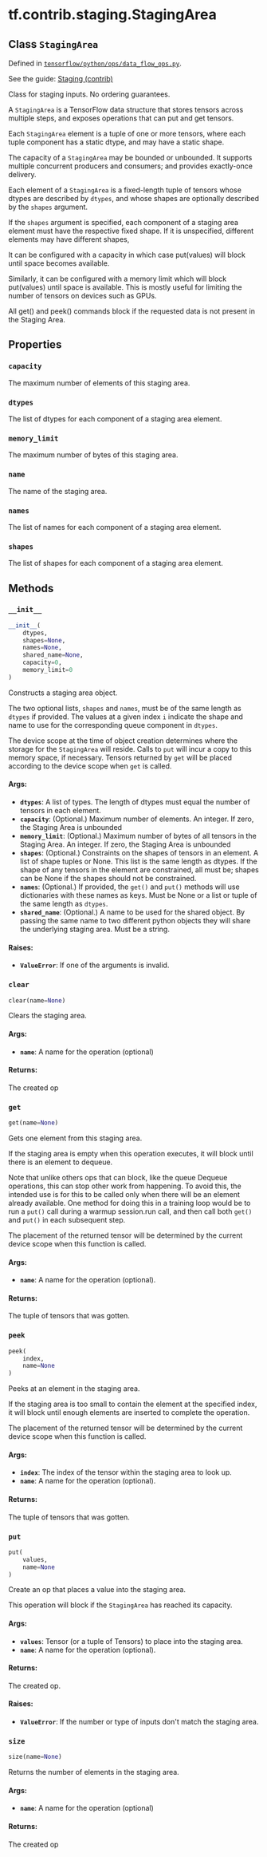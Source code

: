 <div itemscope itemtype="http://developers.google.com/ReferenceObject">
<meta itemprop="name" content="tf.contrib.staging.StagingArea" />
<meta itemprop="property" content="capacity"/>
<meta itemprop="property" content="dtypes"/>
<meta itemprop="property" content="memory_limit"/>
<meta itemprop="property" content="name"/>
<meta itemprop="property" content="names"/>
<meta itemprop="property" content="shapes"/>
<meta itemprop="property" content="__init__"/>
<meta itemprop="property" content="clear"/>
<meta itemprop="property" content="get"/>
<meta itemprop="property" content="peek"/>
<meta itemprop="property" content="put"/>
<meta itemprop="property" content="size"/>
</div>

# tf.contrib.staging.StagingArea

## Class `StagingArea`





Defined in [`tensorflow/python/ops/data_flow_ops.py`](https://www.tensorflow.org/code/tensorflow/python/ops/data_flow_ops.py).

See the guide: [Staging (contrib)](../../../../../api_guides/python/contrib.staging.md)

Class for staging inputs. No ordering guarantees.

A `StagingArea` is a TensorFlow data structure that stores tensors across
multiple steps, and exposes operations that can put and get tensors.

Each `StagingArea` element is a tuple of one or more tensors, where each
tuple component has a static dtype, and may have a static shape.

The capacity of a `StagingArea` may be bounded or unbounded.
It supports multiple concurrent producers and consumers; and
provides exactly-once delivery.

Each element of a `StagingArea` is a fixed-length tuple of tensors whose
dtypes are described by `dtypes`, and whose shapes are optionally described
by the `shapes` argument.

If the `shapes` argument is specified, each component of a staging area
element must have the respective fixed shape. If it is
unspecified, different elements may have different shapes,

It can be configured with a capacity in which case
put(values) will block until space becomes available.

Similarly, it can be configured with a memory limit which
will block put(values) until space is available.
This is mostly useful for limiting the number of tensors on
devices such as GPUs.

All get() and peek() commands block if the requested data
is not present in the Staging Area.

## Properties

<h3 id="capacity"><code>capacity</code></h3>

The maximum number of elements of this staging area.

<h3 id="dtypes"><code>dtypes</code></h3>

The list of dtypes for each component of a staging area element.

<h3 id="memory_limit"><code>memory_limit</code></h3>

The maximum number of bytes of this staging area.

<h3 id="name"><code>name</code></h3>

The name of the staging area.

<h3 id="names"><code>names</code></h3>

The list of names for each component of a staging area element.

<h3 id="shapes"><code>shapes</code></h3>

The list of shapes for each component of a staging area element.



## Methods

<h3 id="__init__"><code>__init__</code></h3>

``` python
__init__(
    dtypes,
    shapes=None,
    names=None,
    shared_name=None,
    capacity=0,
    memory_limit=0
)
```

Constructs a staging area object.

The two optional lists, `shapes` and `names`, must be of the same length
as `dtypes` if provided.  The values at a given index `i` indicate the
shape and name to use for the corresponding queue component in `dtypes`.

The device scope at the time of object creation determines where the
storage for the `StagingArea` will reside.  Calls to `put` will incur a copy
to this memory space, if necessary.  Tensors returned by `get` will be
placed according to the device scope when `get` is called.

#### Args:

* <b>`dtypes`</b>:  A list of types.  The length of dtypes must equal the number
    of tensors in each element.
* <b>`capacity`</b>: (Optional.) Maximum number of elements.
    An integer. If zero, the Staging Area is unbounded
* <b>`memory_limit`</b>: (Optional.) Maximum number of bytes of all tensors
    in the Staging Area.
    An integer. If zero, the Staging Area is unbounded
* <b>`shapes`</b>: (Optional.) Constraints on the shapes of tensors in an element.
    A list of shape tuples or None. This list is the same length
    as dtypes.  If the shape of any tensors in the element are constrained,
    all must be; shapes can be None if the shapes should not be constrained.
* <b>`names`</b>: (Optional.) If provided, the `get()` and
    `put()` methods will use dictionaries with these names as keys.
    Must be None or a list or tuple of the same length as `dtypes`.
* <b>`shared_name`</b>: (Optional.) A name to be used for the shared object. By
    passing the same name to two different python objects they will share
    the underlying staging area. Must be a string.


#### Raises:

* <b>`ValueError`</b>: If one of the arguments is invalid.

<h3 id="clear"><code>clear</code></h3>

``` python
clear(name=None)
```

Clears the staging area.

#### Args:

* <b>`name`</b>: A name for the operation (optional)


#### Returns:

The created op

<h3 id="get"><code>get</code></h3>

``` python
get(name=None)
```

Gets one element from this staging area.

If the staging area is empty when this operation executes, it will block
until there is an element to dequeue.

Note that unlike others ops that can block, like the queue Dequeue
operations, this can stop other work from happening.  To avoid this, the
intended use is for this to be called only when there will be an element
already available.  One method for doing this in a training loop would be to
run a `put()` call during a warmup session.run call, and then call both
`get()` and `put()` in each subsequent step.

The placement of the returned tensor will be determined by the current
device scope when this function is called.

#### Args:

* <b>`name`</b>: A name for the operation (optional).


#### Returns:

The tuple of tensors that was gotten.

<h3 id="peek"><code>peek</code></h3>

``` python
peek(
    index,
    name=None
)
```

Peeks at an element in the staging area.

If the staging area is too small to contain the element at
the specified index, it will block until enough elements
are inserted to complete the operation.

The placement of the returned tensor will be determined by
the current device scope when this function is called.

#### Args:

* <b>`index`</b>: The index of the tensor within the staging area
          to look up.
* <b>`name`</b>: A name for the operation (optional).


#### Returns:

The tuple of tensors that was gotten.

<h3 id="put"><code>put</code></h3>

``` python
put(
    values,
    name=None
)
```

Create an op that places a value into the staging area.

This operation will block if the `StagingArea` has reached
its capacity.

#### Args:

* <b>`values`</b>: Tensor (or a tuple of Tensors) to place into the staging area.
* <b>`name`</b>: A name for the operation (optional).


#### Returns:

The created op.


#### Raises:

* <b>`ValueError`</b>: If the number or type of inputs don't match the staging area.

<h3 id="size"><code>size</code></h3>

``` python
size(name=None)
```

Returns the number of elements in the staging area.

#### Args:

* <b>`name`</b>: A name for the operation (optional)


#### Returns:

The created op



